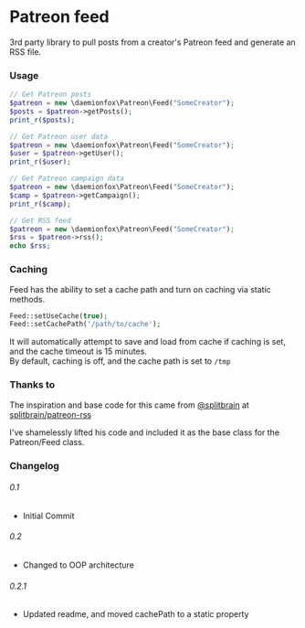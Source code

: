 # Patreon feed

3rd party library to pull posts from a creator's Patreon feed and generate an RSS file.

### Usage

```php
// Get Patreon posts
$patreon = new \daemionfox\Patreon\Feed("SomeCreator");
$posts = $patreon->getPosts();
print_r($posts);
```

```php
// Get Patreon user data
$patreon = new \daemionfox\Patreon\Feed("SomeCreator");
$user = $patreon->getUser();
print_r($user);
```

```php
// Get Patreon campaign data
$patreon = new \daemionfox\Patreon\Feed("SomeCreator");
$camp = $patreon->getCampaign();
print_r($camp);
```

```php
// Get RSS feed
$patreon = new \daemionfox\Patreon\Feed("SomeCreator");
$rss = $patreon->rss();
echo $rss;
```

### Caching

Feed has the ability to set a cache path and turn on caching via static methods.

```php
Feed::setUseCache(true);
Feed::setCachePath('/path/to/cache');
```

It will automatically attempt to save and load from cache if caching is set, and the cache timeout is 15 minutes.  
By default, caching is off, and the cache path is set to `/tmp`

### Thanks to

The inspiration and base code for this came from [@splitbrain](https://github.com/splitbrain) at [splitbrain/patreon-rss](https://github.com/splitbrain/patreon-rss)

I've shamelessly lifted his code and included it as the base class for the Patreon/Feed class.


### Changelog

###### 0.1 
 * Initial Commit
 
###### 0.2
 * Changed to OOP architecture
 
###### 0.2.1
 * Updated readme, and moved cachePath to a static property
